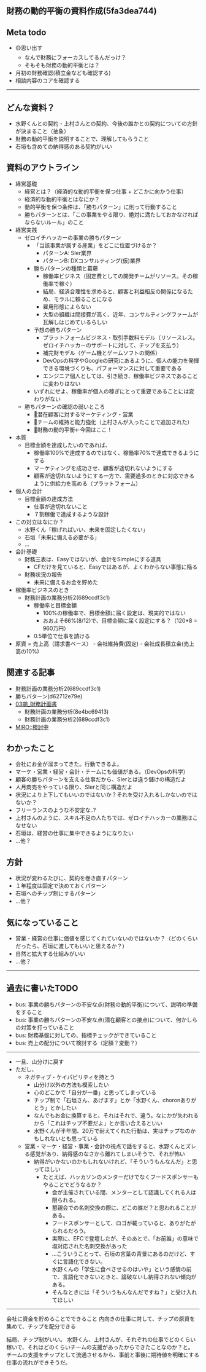 財務の動的平衡の資料作成(5fa3dea744)
---

## Meta todo
- 🟡思い出す
  - なんで財務にフォーカスしてるんだっけ？
  - そもそも財務の動的平衡とは？
- 月初の財務確認(積立金なども確認する)
- 相談内容のコアを確認する
---


## どんな資料？
- 水野くんとの契約・上村さんとの契約、今後の誰かとの契約についての方針が決まること（抽象）
- 財務の動的平衡を説明することで、理解してもらうこと
- 石垣も含めての納得感のある契約がいい

## 資料のアウトライン
- 経営基礎
  - 経営とは？（経済的な動的平衡を保つ仕事 + どこかに向かう仕事）
  - 経済的な動的平衡とはなにか？
  - 動的平衡を保つ条件は、「勝ちパターン」に則って行動すること
  - 勝ちパターンとは、「この事業をやる限り、絶対に満たしておかなければならないルール」のこと
- 経営実践
  - ゼロイチハッカーの事業の勝ちパターン
    - 「当該事業が属する産業」をどこに位置づけるか？
      - パターンA: SIer業界
      - パターンB: DXコンサルティング(仮)業界
    - 勝ちパターンの種類と葛藤
      - 稼働率ビジネス（固定費としての開発チームがリソース。その稼働率で稼ぐ）
      - 結局、経済合理性を求めると、顧客と利益相反の関係になるため、モラルに頼ることになる
      - 雇用形態によらない
      - 大型の組織は間接費が高く、近年、コンサルティングファームが瓦解しはじめているらしい
    - 予想の勝ちパターン
      - プラットフォームビジネス・取引手数料モデル（リソースレス。ゼロイチハッカーのサポートに対して、チップを支払う）
      - 補完財モデル（ゲーム機とゲームソフトの関係）
      - DevOpsの科学やGoogleの研究にあるように、個人の能力を発揮できる環境づくりも、パフォーマンスに対して重要である
      - エンジニア個人としては、引き続き、稼働率ビジネスであることに変わりはない
    - いずれにせよ、稼働率が個人の稼ぎにとって重要であることには変わりがない
  - 勝ちパターンの確認の弱いところ
    - 🤔潜在顧客に対するマーケティング・営業
    - 🤔チームの維持と能力強化（上村さんが入ったことで追加された）
    - 🤔財務の動的平衡←今回はここ！
- 本質
  - 目標金額を達成したいのであれば、
    - 稼働率100%で達成するのではなく、稼働率70%で達成できるようにする
    - マーケティングを成功させ、顧客が途切れないようにする
    - 顧客が途切れないようにする一方で、需要過多のときに対応できるように供給力を高める（プラットフォーム）
- 個人の会計
  - 目標金額の達成方法
    - 仕事が途切れないこと
    - ７割稼働で達成するような設計
- この対立はなにか？
  - 水野くん「稼げればいい、未来を固定したくない」
  - 石垣「未来に備える必要がる」
  - ...
- 会計基礎
  - 財務三表は、Easyではないが、会計をSimpleにする道具
    - CFだけを見ていると、Easyではあるが、よくわからない事態に陥る
  - 財務状況の報告
    - 未来に備えるお金を貯めた
- 稼働率ビジネスのとき
  - 財務計画の業務分析2(689ccdf3c1)
    - 稼働率と目標金額
      - 100%の稼働率で、目標金額に届く設定は、現実的ではない
      - おおよそ66%(8/12)で、目標金額に届く設定にする？（120*8 = 960万円）
    - 0.5単位で仕事を請ける
- 原資 = 売上高（請求書ベース） - 会社維持費(固定) - 会社成長積立金(売上高の10%)


## 関連する記事
- 財務計画の業務分析2(689ccdf3c1)
- 勝ちパターン(d62712e79e)
- [03期_財務計画書](https://docs.google.com/spreadsheets/d/18SL3JBBuUkAXd4lu_HejNZCI_K1yun-OaL_LtgMocY0)
  - 財務計画の業務分析(8e4bc69413)
  - 財務計画の業務分析2(689ccdf3c1)
- [MIRO::検討中](https://miro.com/app/board/o9J_kzzIiNg=/?moveToWidget=3458764586656667493&cot=14)

## わかったこと
- 会社にお金が溜まってきた。行動できるよ。
- マーケ・営業・経営・会計・チームにも価値がある。（DevOpsの科学）
- 顧客の勝ちパターンを支える仕事だから、SIerとは違う儲けの構造だよ
- 人月商売をやっている限り、SIerと同じ構造だよ
- 状況により上下してもいいのではないか？それを受け入れるしかないのではないか？
- フリーランスのような不安定な..?
- 上村さんのように、スキル不足の人たちでは、ゼロイチハッカーの業務はこなせない
- 石垣は、経営の仕事に集中できるようになりたい
- ...他？

## 方針
- 状況が変わるたびに、契約を巻き直すパターン
- １年程度は固定で決めておくパターン
- 石垣へのチップ制にするパターン
- ...他？

## 気になっていること
- 営業・経営の仕事に価値を感じてくれていないのではないか？（どのくらいだったら、石垣に渡してもいいと思えるか？）
- 自然と拡大する仕組みがいい
- ...他？


---
## 過去に書いたTODO
- bus: 事業の勝ちパターンの不安な点(財務の動的平衡)について、説明の準備をすること
- bus: 事業の勝ちパターンの不安な点(潜在顧客との接点)について、何かしらの対策を打っていること
- bus: 財務基盤に対しての、指標チェックができていること
- bus: 売上の配分について検討する（定額？変動？）


---
- 一旦、山分けに戻す
- ただし、
  - ネガティブ・ケイパビリティを持とう
    - 山分け以外の方法も模索したい
    - 心のどこかで「自分が一番」と思ってしまっている
    - チップ制で「石垣さん、あげます」とか「水野くん、choronありがとう」とかしたい
    - なんでもお金に換算すると、それはそれで、違う。なにかが失われるから「これはチップ不要だよ」とか言い合えるといい
    - 水野くんが半年間、20万で耐えてくれた行動は、実はチップなのかもしれないとも思っている
  - 営業・マーケ・経営・事業・会計の視点で話をすると、水野くんとズレる感覚があり、納得感のなさから離れてしまいそうで、それが怖い
    - 納得がいかないのかもしれないけれど、「そういうもんなんだ」と思ってほしい
      - たとえば、ハッカソンのメンターだけでなくフードスポンサーもやることでどうなるか？
        - 会が主催されている間、メンターとして認識してくれる人は限られる。
        - 懇親会での名刺交換の際に、どこの誰だ？と思われることがある。
        - フードスポンサーとして、ロゴが載っていると、ありがたがられるだろう。
        - 実際に、EFCで登壇したが、そのあとで、「お前誰」の意味で塩対応された名刺交換があった
        - ...こういうことって、石垣の言葉の背景にあるのだけど、すぐに言語化できない。
        - 水野くんの「学生に食べさせるのはいや」という感情の前で、言語化できないときと、論破ないし納得されない傾向がある。
        - そんなときには「そういうもんなんだですね？」と受け入れてほしい


---
会社に資金を貯めることでできること
内向きの仕事に対して、チップの原資を集めて、チップを配分できる

結局、チップ制がいい。
水野くん、上村さんが、それぞれの仕事でどのくらい稼いで、それはどのくらいチームの支援があったからできたことなのか？と。
チームの支援をチップとして流通させるから、事前と事後に期待値を明確にする仕事の流れができそうだ。


